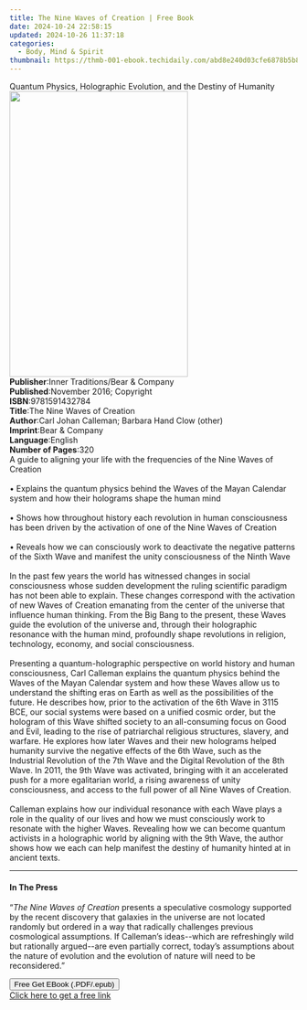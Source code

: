 ```yaml
---
title: The Nine Waves of Creation | Free Book
date: 2024-10-24 22:58:15
updated: 2024-10-26 11:37:18
categories:
  - Body, Mind & Spirit
thumbnail: https://thmb-001-ebook.techidaily.com/abd8e240d03cfe6878b5b8c7487b675b2987b06d8d0bdabab216fbbb36d03133.jpg
---
```

<main id="book-container">
  <div class="flex flex-col">
    <div class="book-brief flex-1 py-6 px-4 sm:p-6 md:py-10 md:px-8">
      <!-- brief-->
      <div class="book-brief-main">
        Quantum Physics, Holographic Evolution, and the Destiny of Humanity
      </div>
    </div>
    <div
      class="book-meta-info flex-1 grid gap-4 col-start-1 col-end-3 row-start-1 sm:mb-6 sm:grid-cols-4 lg:gap-6 lg:col-start-2 lg:row-end-6 lg:row-span-6 lg:mb-0"
    >
      <div
        class="book-meta-info-left place-content-center mt-4 p-4 text-sm leading-6 col-start-2 col-span-2 dark:text-slate-400"
      >
        <img
          class="w-full h-500 object-cover rounded-lg sm:h-255 sm:col-span-2 lg:col-span-full"
          src="https://img-001-ebook.techidaily.com/40416130e65ab9cd8f65fc2978557db257440b4eb5ee9561c5acf91ffb03e78b.jpg"
          alt=""
          width="312"
          height="500"
        />
      </div>
      <div
        class="book-meta-info-right mt-2 col-start-1 row-start-2 col-span-3 self-center"
      >
        <!-- meta data  -->
        <div class="flex flex-col px-4 md:px-8">
          <div class="flex-1">
            <strong>Publisher</strong>:<span class="px-2"
              >Inner Traditions/Bear &amp; Company</span
            >
          </div>
          <div class="flex-1">
            <strong>Published</strong>:<span class="px-2"
              >November 2016; Copyright</span
            >
          </div>
          <div class="flex-1">
            <strong>ISBN</strong>:<span class="px-2">9781591432784</span>
          </div>
          <div class="flex-1">
            <strong>Title</strong>:<span class="px-2"
              >The Nine Waves of Creation</span
            >
          </div>
          <div class="flex-1">
            <strong>Author</strong>:<span class="px-2"
              >Carl Johan Calleman; Barbara Hand Clow (other)</span
            >
          </div>
          <div class="flex-1">
            <strong>Imprint</strong>:<span class="px-2"
              >Bear &amp; Company</span
            >
          </div>
          <div class="flex-1">
            <strong>Language</strong>:<span class="px-2">English</span>
          </div>
          <div class="flex-1">
            <strong>Number of Pages</strong>:<span class="px-2">320</span>
          </div>
        </div>
      </div>
    </div>
    <div class="book-description flex-1 py-6 px-4 sm:p-6 md:py-10 md:px-8">
      <div class="book-description-main">
        <div accordion-content="" id="description">
          A guide to aligning your life with the frequencies of the Nine Waves
          of Creation<br /><br />• Explains the quantum physics behind the Waves
          of the Mayan Calendar system and how their holograms shape the human
          mind <br /><br />• Shows how throughout history each revolution in
          human consciousness has been driven by the activation of one of the
          Nine Waves of Creation<br /><br />• Reveals how we can consciously
          work to deactivate the negative patterns of the Sixth Wave and
          manifest the unity consciousness of the Ninth Wave<br /><br />In the
          past few years the world has witnessed changes in social consciousness
          whose sudden development the ruling scientific paradigm has not been
          able to explain. These changes correspond with the activation of new
          Waves of Creation emanating from the center of the universe that
          influence human thinking. From the Big Bang to the present, these
          Waves guide the evolution of the universe and, through their
          holographic resonance with the human mind, profoundly shape
          revolutions in religion, technology, economy, and social
          consciousness.<br /><br />Presenting a quantum-holographic perspective
          on world history and human consciousness, Carl Calleman explains the
          quantum physics behind the Waves of the Mayan Calendar system and how
          these Waves allow us to understand the shifting eras on Earth as well
          as the possibilities of the future. He describes how, prior to the
          activation of the 6th Wave in 3115 BCE, our social systems were based
          on a unified cosmic order, but the hologram of this Wave shifted
          society to an all-consuming focus on Good and Evil, leading to the
          rise of patriarchal religious structures, slavery, and warfare. He
          explores how later Waves and their new holograms helped humanity
          survive the negative effects of the 6th Wave, such as the Industrial
          Revolution of the 7th Wave and the Digital Revolution of the 8th Wave.
          In 2011, the 9th Wave was activated, bringing with it an accelerated
          push for a more egalitarian world, a rising awareness of unity
          consciousness, and access to the full power of all Nine Waves of
          Creation.<br /><br />Calleman explains how our individual resonance
          with each Wave plays a role in the quality of our lives and how we
          must consciously work to resonate with the higher Waves. Revealing how
          we can become quantum activists in a holographic world by aligning
          with the 9th Wave, the author shows how we each can help manifest the
          destiny of humanity hinted at in ancient texts.
        </div>
        <div class="accordion-fader"></div>
      </div>
    </div>
    <div class="book-excerpts flex-1 py-6 px-4 sm:p-6 md:py-10 md:px-8">
      <!-- excerpts-->
      <div class="book-excerpts-main">
        <hr />
        <h4 class="placeholder placeholder-heading">
          <span>In The Press</span>
        </h4>
        <p>
          “<i>The Nine Waves of Creation</i> presents a speculative cosmology
          supported by the recent discovery that galaxies in the universe are
          not located randomly but ordered in a way that radically challenges
          previous cosmological assumptions. If Calleman’s ideas--which are
          refreshingly wild but rationally argued--are even partially correct,
          today’s assumptions about the nature of evolution and the evolution of
          nature will need to be reconsidered.”
        </p>
      </div>
    </div>
    <div
      class="book-about-author flex-1 py-6 px-4 sm:p-6 md:py-10 md:px-8"
    ></div>
    <div class="book-free-get flex-1 py-6 px-4 sm:p-6 md:py-10 md:px-8">
      <button
        id="btn-free-get"
        class="bg-blue-500 hover:bg-blue-700 text-white font-bold py-2 px-4 rounded"
      >
        Free Get EBook (.PDF/.epub)
      </button>
      <div id="countdown-display" class="px-2 text-lg mt-2"></div>
      <a
        id="free-link"
        class="hidden bg-blue-500 hover:bg-blue-700 text-white font-bold py-2 px-4 rounded"
        href="https://www.ebooks.com/en-us/book/95782555/the-nine-waves-of-creation/carl-johan-calleman/"
        target="_blank"
        >Click here to get a free link</a
      >
    </div>
    <script>
      let countdownTime = 0;
      let countdownInterval = null;
      document
        .getElementById('btn-free-get')
        .addEventListener('click', startCountdown);
      function startCountdown() {
        countdownTime = new Date().getTime() + 60000 * 3;
        countdownInterval = setInterval(updateCountdown, 1000);
        document.getElementById('btn-free-get').disabled = true;
        document
          .getElementById('btn-free-get')
          .classList.add('bg-gray-500', 'cursor-not-allowed');
      }
      function updateCountdown() {
        let currentTime = new Date().getTime();
        let timeLeft = countdownTime - currentTime;
        let secondsLeft = Math.floor(timeLeft / 1000);
        document.getElementById('countdown-display').innerHTML =
          `Remaining time: ${secondsLeft} seconds.`;
        if (secondsLeft <= 0) {
          clearInterval(countdownInterval);
          document.getElementById('btn-free-get').classList.add('hidden');
          document.getElementById('free-link').classList.remove('hidden');
          document.getElementById('countdown-display').innerHTML = '';
        }
      }
    </script>
  </div>
</main>
